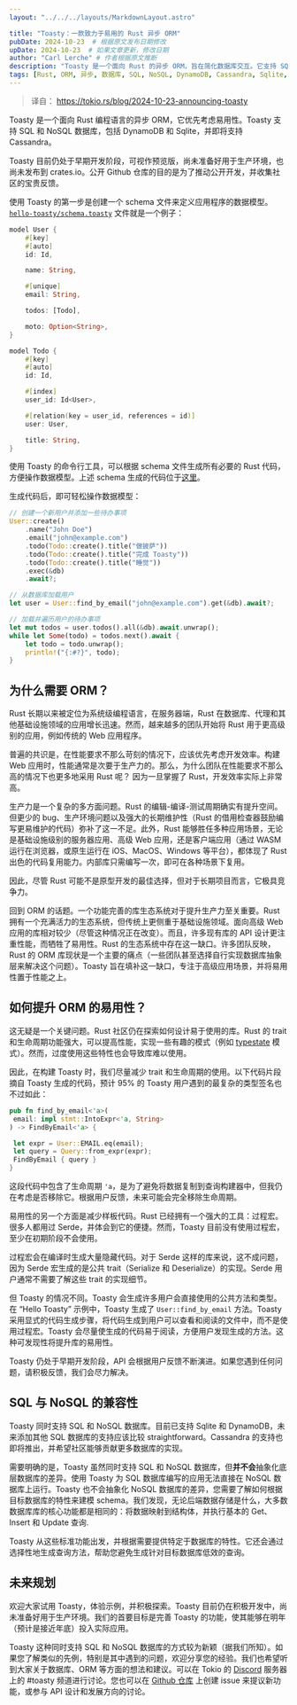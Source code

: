 ```yaml
---
layout: "../../../layouts/MarkdownLayout.astro"

title: "Toasty：一款致力于易用的 Rust 异步 ORM"
pubDate: 2024-10-23  # 根据原文发布日期修改
upDate: 2024-10-23  # 如果文章更新，修改日期
author: "Carl Lerche" # 作者根据原文推断
description: "Toasty 是一个面向 Rust 的异步 ORM，旨在简化数据库交互。它支持 SQL 和 NoSQL 数据库，优先考虑易用性而非极致性能，特别适合 Web 应用开发。本文介绍了 Toasty 的设计理念、使用方法和未来发展方向。"
tags: [Rust, ORM, 异步, 数据库, SQL, NoSQL, DynamoDB, Cassandra, Sqlite, 易用性,  代码生成,  Web 应用,  生产力]
---
```


> 译自： <https://tokio.rs/blog/2024-10-23-announcing-toasty>

Toasty 是一个面向 Rust 编程语言的异步 ORM，它优先考虑易用性。Toasty 支持 SQL 和 NoSQL 数据库，包括 DynamoDB 和 Sqlite，并即将支持 Cassandra。

Toasty 目前仍处于早期开发阶段，可视作预览版，尚未准备好用于生产环境，也尚未发布到 crates.io。公开 Github 仓库的目的是为了推动公开开发，并收集社区的宝贵反馈。

使用 Toasty 的第一步是创建一个 schema 文件来定义应用程序的数据模型。[`hello-toasty/schema.toasty`](https://github.com/tokio-rs/toasty/blob/main/examples/hello-toasty/schema.toasty) 文件就是一个例子：

```rust
model User {
    #[key]
    #[auto]
    id: Id,

    name: String,

    #[unique]
    email: String,

    todos: [Todo],

    moto: Option<String>,
}

model Todo {
    #[key]
    #[auto]
    id: Id,

    #[index]
    user_id: Id<User>,

    #[relation(key = user_id, references = id)]
    user: User,

    title: String,
}
```

使用 Toasty 的命令行工具，可以根据 schema 文件生成所有必要的 Rust 代码，方便操作数据模型。上述 schema 生成的代码位于[这里](https://github.com/tokio-rs/toasty/tree/main/examples/hello-toasty/src/db)。

生成代码后，即可轻松操作数据模型：

```rust
// 创建一个新用户并添加一些待办事项
User::create()
    .name("John Doe")
    .email("john@example.com")
    .todo(Todo::create().title("做披萨"))
    .todo(Todo::create().title("完成 Toasty"))
    .todo(Todo::create().title("睡觉"))
    .exec(&db)
    .await?;

// 从数据库加载用户
let user = User::find_by_email("john@example.com").get(&db).await?;

// 加载并遍历用户的待办事项
let mut todos = user.todos().all(&db).await.unwrap();
while let Some(todo) = todos.next().await {
    let todo = todo.unwrap();
    println!("{:#?}", todo);
}
```

## 为什么需要 ORM？

Rust 长期以来被定位为系统级编程语言，在服务器端，Rust 在数据库、代理和其他基础设施领域的应用增长迅速。然而，越来越多的团队开始将 Rust 用于更高级别的应用，例如传统的 Web 应用程序。

普遍的共识是，在性能要求不那么苛刻的情况下，应该优先考虑开发效率。构建 Web 应用时，性能通常是次要于生产力的。那么，为什么团队在性能要求不那么高的情况下也更多地采用 Rust 呢？ 因为一旦掌握了 Rust，开发效率实际上非常高。

生产力是一个复杂的多方面问题。Rust 的编辑-编译-测试周期确实有提升空间。但更少的 bug、生产环境问题以及强大的长期维护性（Rust 的借用检查器鼓励编写更易维护的代码）弥补了这一不足。此外，Rust 能够胜任多种应用场景，无论是基础设施级别的服务器应用、高级 Web 应用，还是客户端应用（通过 WASM 运行在浏览器，或原生运行在 iOS、MacOS、Windows 等平台），都体现了 Rust 出色的代码复用能力。内部库只需编写一次，即可在各种场景下复用。

因此，尽管 Rust 可能不是原型开发的最佳选择，但对于长期项目而言，它极具竞争力。

回到 ORM 的话题。一个功能完善的库生态系统对于提升生产力至关重要。Rust 拥有一个充满活力的生态系统，但传统上更侧重于基础设施领域。面向高级 Web 应用的库相对较少（尽管这种情况正在改变）。而且，许多现有库的 API 设计更注重性能，而牺牲了易用性。Rust 的生态系统中存在这一缺口。许多团队反映，Rust 的 ORM 库现状是一个主要的痛点（一些团队甚至选择自行实现数据库抽象层来解决这个问题）。Toasty 旨在填补这一缺口，专注于高级应用场景，并将易用性置于性能之上。

## 如何提升 ORM 的易用性？

这无疑是一个关键问题。Rust 社区仍在探索如何设计易于使用的库。Rust 的 trait 和生命周期功能强大，可以提高性能，实现一些有趣的模式（例如 [typestate](https://cliffle.com/blog/rust-typestate/) 模式）。然而，过度使用这些特性也会导致库难以使用。

因此，在构建 Toasty 时，我们尽量减少 trait 和生命周期的使用。以下代码片段摘自 Toasty 生成的代码，预计 95% 的 Toasty 用户遇到的最复杂的类型签名也不过如此：

```rust
pub fn find_by_email<'a>(
 email: impl stmt::IntoExpr<'a, String>
) -> FindByEmail<'a> {

 let expr = User::EMAIL.eq(email);
 let query = Query::from_expr(expr);
 FindByEmail { query }
}
```

这段代码中包含了生命周期 `'a`，是为了避免将数据复制到查询构建器中，但我仍在考虑是否移除它。根据用户反馈，未来可能会完全移除生命周期。

易用性的另一个方面是减少样板代码。Rust 已经拥有一个强大的工具：过程宏。很多人都用过 Serde，并体会到它的便捷。然而，Toasty 目前没有使用过程宏，至少在初期阶段不会使用。

过程宏会在编译时生成大量隐藏代码。对于 Serde 这样的库来说，这不成问题，因为 Serde 宏生成的是公共 trait（Serialize 和 Deserialize）的实现。Serde 用户通常不需要了解这些 trait 的实现细节。

但 Toasty 的情况不同。Toasty 会生成许多用户会直接使用的公共方法和类型。在 “Hello Toasty” 示例中，Toasty 生成了 `User::find_by_email` 方法。Toasty 采用显式的代码生成步骤，将代码生成到用户可以查看和阅读的文件中，而不是使用过程宏。Toasty 会尽量使生成的代码易于阅读，方便用户发现生成的方法。这种可发现性将提升库的易用性。

Toasty 仍处于早期开发阶段，API 会根据用户反馈不断演进。如果您遇到任何问题，请积极反馈，我们会尽力解决。

## SQL 与 NoSQL 的兼容性

Toasty 同时支持 SQL 和 NoSQL 数据库。目前已支持 Sqlite 和 DynamoDB，未来添加其他 SQL 数据库的支持应该比较 straightforward。Cassandra 的支持也即将推出，并希望社区能够贡献更多数据库的实现。

需要明确的是，Toasty 虽然同时支持 SQL 和 NoSQL 数据库，但**并不会**抽象化底层数据库的差异。使用 Toasty 为 SQL 数据库编写的应用无法直接在 NoSQL 数据库上运行。Toasty 也不会抽象化 NoSQL 数据库的差异，您需要了解如何根据目标数据库的特性来建模 schema。我们发现，无论后端数据存储是什么，大多数数据库库的核心功能都是相同的：将数据映射到结构体，并执行基本的 Get、Insert 和 Update 查询.

Toasty 从这些标准功能出发，并根据需要提供特定于数据库的特性。它还会通过选择性地生成查询方法，帮助您避免生成针对目标数据库低效的查询。

## 未来规划

欢迎大家试用 Toasty，体验示例，并积极探索。Toasty 目前仍在积极开发中，尚未准备好用于生产环境。我们的首要目标是完善 Toasty 的功能，使其能够在明年（预计是接近年底）投入实际应用。

Toasty 这种同时支持 SQL 和 NoSQL 数据库的方式较为新颖（据我们所知）。如果您了解类似的先例，特别是其中遇到的问题，欢迎分享您的经验。我们也希望听到大家关于数据库、ORM 等方面的想法和建议。可以在 Tokio 的 [Discord](https://discord.gg/tokio) 服务器上的 #toasty 频道进行讨论。您也可以在 [Github 仓库](https://github.com/tokio-rs/toasty) 上创建 issue 来提议新功能，或参与 API 设计和发展方向的讨论。
